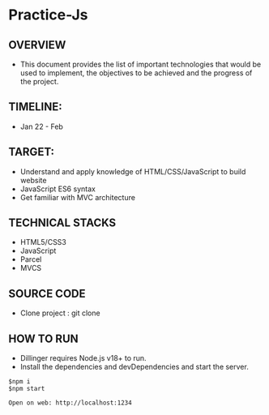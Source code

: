 # Practice-Js
## OVERVIEW

- This document provides the list of important technologies that would be used to implement, the objectives to be achieved and the progress of the project.

## TIMELINE:

- Jan 22 - Feb 

## TARGET:

- Understand and apply knowledge of HTML/CSS/JavaScript to build website
- JavaScript ES6 syntax
- Get familiar with MVC architecture

## TECHNICAL STACKS

- HTML5/CSS3
- JavaScript
- Parcel
- MVCS


## SOURCE CODE

- Clone project : git clone 

## HOW TO RUN

- Dillinger requires Node.js v18+ to run.
- Install the dependencies and devDependencies and start the server.

```
$npm i
$npm start

Open on web: http://localhost:1234
```